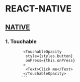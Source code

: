 # REACT-NATIVE
## [NATIVE](https://reactnative.dev/docs/tutorial)
### 1. Touchable
```
        <TouchableOpacity
         style={styles.button}
         onPress={this.onPress}
        >
         <Text>Click me</Text>
        </TouchableOpacity>
       ```
